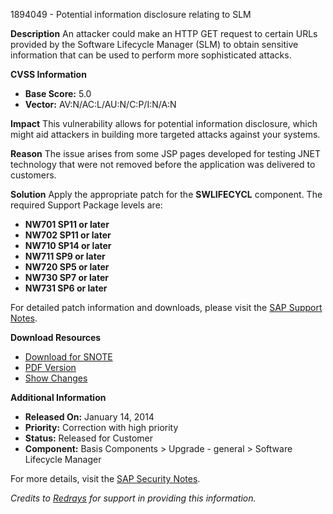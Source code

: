 1894049 - Potential information disclosure relating to SLM

**Description**
An attacker could make an HTTP GET request to certain URLs provided by the Software Lifecycle Manager (SLM) to obtain sensitive information that can be used to perform more sophisticated attacks.

**CVSS Information**
- **Base Score:** 5.0
- **Vector:** AV:N/AC:L/AU:N/C:P/I:N/A:N

**Impact**
This vulnerability allows for potential information disclosure, which might aid attackers in building more targeted attacks against your systems.

**Reason**
The issue arises from some JSP pages developed for testing JNET technology that were not removed before the application was delivered to customers.

**Solution**
Apply the appropriate patch for the **SWLIFECYCL** component. The required Support Package levels are:

- **NW701 SP11 or later**
- **NW702 SP11 or later**
- **NW710 SP14 or later**
- **NW711 SP9 or later**
- **NW720 SP5 or later**
- **NW730 SP7 or later**
- **NW731 SP6 or later**

For detailed patch information and downloads, please visit the [SAP Support Notes](https://me.sap.com/notes/0001894049/E).

**Download Resources**
- [Download for SNOTE](https://notesdownloads.sap.com/note/0040000017698342017)
- [PDF Version](https://userapps.support.sap.com/sap/support/sfm/notes/print/0001894049?language=en-US&token=5F284AD8EA4107C0D8D758A9C1C8E1A4)
- [Show Changes](https://me.sap.com/notesLatestChanges/0001894049/E/diff)

**Additional Information**
- **Released On:** January 14, 2014
- **Priority:** Correction with high priority
- **Status:** Released for Customer
- **Component:** Basis Components > Upgrade - general > Software Lifecycle Manager

For more details, visit the [SAP Security Notes](https://me.sap.com/notes/0001894049/E).

*Credits to [Redrays](https://redrays.io) for support in providing this information.*